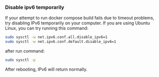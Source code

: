 ### Disable ipv6 temporarily

If your attempt to run docker compose build fails due to timeout problems, try disabling IPv6 temporarily on your computer. If you are using Ubuntu Linux, you can try running this command:

```bash
sudo sysctl -w net.ipv6.conf.all.disable_ipv6=1
sudo sysctl -w net.ipv6.conf.default.disable_ipv6=1
```

after run command:

```bash
sudo sysctl -p
```
After rebooting, IPv6 will return normally.